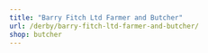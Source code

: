 ```yaml
---
title: "Barry Fitch Ltd Farmer and Butcher"
url: /derby/barry-fitch-ltd-farmer-and-butcher/
shop: butcher
---
```

